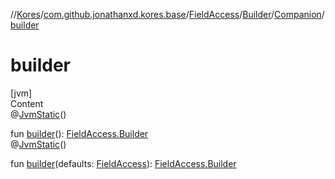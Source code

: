 //[Kores](../../../../index.md)/[com.github.jonathanxd.kores.base](../../../index.md)/[FieldAccess](../../index.md)/[Builder](../index.md)/[Companion](index.md)/[builder](builder.md)



# builder  
[jvm]  
Content  
@[JvmStatic](https://kotlinlang.org/api/latest/jvm/stdlib/kotlin.jvm/-jvm-static/index.html)()  
  
fun [builder](builder.md)(): [FieldAccess.Builder](../index.md)  
@[JvmStatic](https://kotlinlang.org/api/latest/jvm/stdlib/kotlin.jvm/-jvm-static/index.html)()  
  
fun [builder](builder.md)(defaults: [FieldAccess](../../index.md)): [FieldAccess.Builder](../index.md)  



